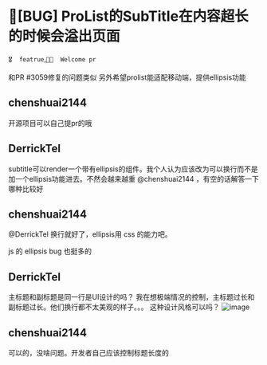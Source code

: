# 🐛[BUG] ProList的SubTitle在内容超长的时候会溢出页面

`🎖️  featrue`,`👏🏻  Welcome pr`

和PR #3059修复的问题类似
另外希望prolist能适配移动端，提供ellipsis功能

## chenshuai2144

开源项目可以自己提pr的哦

## DerrickTel

subtitle可以render一个带有ellipsis的组件。我个人认为应该改为可以换行而不是加一个ellipsis功能进去。不然会越来越重 @chenshuai2144 ，有空的话解答一下哪种比较好

## chenshuai2144

@DerrickTel 换行就好了，ellipsis用 css 的能力吧。

js 的 ellipsis bug 也挺多的

## DerrickTel

主标题和副标题是同一行是UI设计的吗？
我在想极端情况的控制，主标题过长和副标题过长。他们换行都不太美观的样子。。。
这种设计风格可以吗？
![image](https://user-images.githubusercontent.com/24643779/128671722-d27f3698-6ac4-4717-8032-7fe653c53def.png)

## chenshuai2144

可以的，没啥问题。开发者自己应该控制标题长度的

